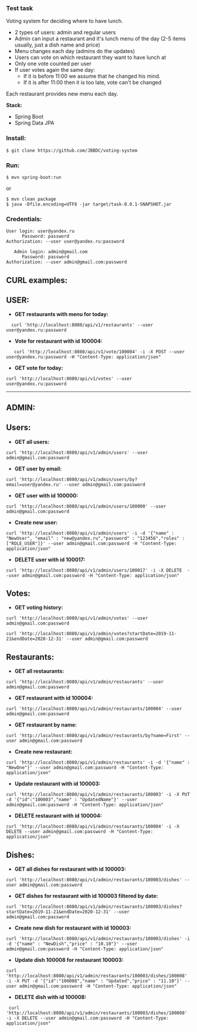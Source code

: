 ### Test task

Voting system for deciding where to have lunch.

- 2 types of users: admin and regular users
- Admin can input a restaurant and it's lunch menu of the day (2-5 items usually, just a dish name and price)
- Menu changes each day (admins do the updates)
- Users can vote on which restaurant they want to have lunch at
- Only one vote counted per user
- If user votes again the same day:
  - If it is before 11:00 we assume that he changed his mind.
  - If it is after 11:00 then it is too late, vote can't be changed

Each restaurant provides new menu each day.

  **Stack:**
- Spring Boot
- Spring Data JPA

### Install:
```
$ git clone https://github.com/JBBDC/voting-system
```

### Run:
```
$ mvn spring-boot:run
```
or

```
$ mvn clean package
$ java -Dfile.encoding=UTF8 -jar target/task-0.0.1-SNAPSHOT.jar
```

### Credentials:

```
User login: user@yandex.ru
      Password: password
Authorization: --user user@yandex.ru:password

   Admin login: admin@gmail.com
      Password: password
Authorization: --user admin@gmail.com:password
```

##  **CURL examples**:

## 	USER:

- **GET restaurants with menu for today:** 

```
  curl 'http://localhost:8080/api/v1/restaurants' --user user@yandex.ru:password
```

- **Vote for restaurant with id 100004:** 

```
   curl 'http://localhost:8080/api/v1/vote/100004' -i -X POST --user user@yandex.ru:password -H "Content-Type: application/json"
```

- **GET vote for today:**

```
curl 'http://localhost:8080/api/v1/votes' --user user@yandex.ru:password
```
-----------------------
  
## ADMIN:

 ## Users:

- **GET all users:**

```
curl 'http://localhost:8080/api/v1/admin/users' --user admin@gmail.com:password
```

- **GET user by email:**

```
curl 'http://localhost:8080/api/v1/admin/users/by?email=user@yandex.ru' --user admin@gmail.com:password
```

- **GET user with id 100000:**

```
curl 'http://localhost:8080/api/v1/admin/users/100000' --user admin@gmail.com:password
```

- **Create new user:**

```
curl 'http://localhost:8080/api/v1/admin/users' -i -d '{"name" : "NewUser", "email" : "new@yandex.ru","password" : "123456","roles" : ["ROLE_USER"]}' --user admin@gmail.com:password -H "Content-Type: application/json"
```


- **DELETE user with id 100017:**

```
curl 'http://localhost:8080/api/v1/admin/users/100017' -i -X DELETE  --user admin@gmail.com:password -H "Content-Type: application/json"
```


 ##  Votes:

- **GET voting history:**

```
curl 'http://localhost:8080/api/v1/admin/votes' --user admin@gmail.com:password

curl 'http://localhost:8080/api/v1/admin/votes?startDate=2019-11-21&endDate=2020-12-31' --user admin@gmail.com:password
```



 ## Restaurants:

- **GET all restaurants:**

```
curl 'http://localhost:8080/api/v1/admin/restaurants' --user admin@gmail.com:password
```

- **GET restaurant with id 100004:**

```
curl 'http://localhost:8080/api/v1/admin/restaurants/100004' --user admin@gmail.com:password
```

- **GET restaurant by name:**

```
curl 'http://localhost:8080/api/v1/admin/restaurants/by?name=First' --user admin@gmail.com:password
```

- **Create new restaurant:**

```
curl 'http://localhost:8080/api/v1/admin/restaurants' -i -d '{"name" : "NewOne"}' --user admin@gmail.com:password -H "Content-Type: application/json"
```

-	**Update restaurant with id 100003:**

```
curl 'http://localhost:8080/api/v1/admin/restaurants/100003' -i -X PUT -d '{"id":"100003","name" : "UpdatedName"}' --user admin@gmail.com:password -H "Content-Type: application/json"
```

- **DELETE restaurant with id 100004:**

```
curl 'http://localhost:8080/api/v1/admin/restaurants/100004' -i -X DELETE --user admin@gmail.com:password -H "Content-Type: application/json"
```



 ## Dishes:

- **GET all dishes for restaurant with id 100003:**

```
curl 'http://localhost:8080/api/v1/admin/restaurants/100003/dishes' --user admin@gmail.com:password
```

- **GET  dishes for restaurant with id 100003 filtered by date:**

```
curl 'http://localhost:8080/api/v1/admin/restaurants/100003/dishes?startDate=2019-11-21&endDate=2020-12-31' --user admin@gmail.com:password
```

- **Create new dish for restaurant with id 100003:**

```
curl 'http://localhost:8080/api/v1/admin/restaurants/100003/dishes' -i -d '{"name" : "NewDish","price" : "10.10"}' --user admin@gmail.com:password -H "Content-Type: application/json"
```

- **Update dish 100008 for restaurant 100003:**

```
curl 'http://localhost:8080/api/v1/admin/restaurants/100003/dishes/100008' -i -X PUT -d '{"id":"100008","name" : "Updated","price" : "11.10"}' --user admin@gmail.com:password -H "Content-Type: application/json"
```

- **DELETE dish with id 100008:**

```
 curl 'http://localhost:8080/api/v1/admin/restaurants/100003/dishes/100008' -i -X DELETE --user admin@gmail.com:password -H "Content-Type: application/json"
```
